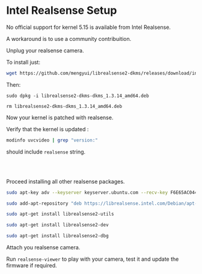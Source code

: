 # Intel Realsense Setup

No official support for kernel 5.15 is available from Intel Realsense.

A workaround is to use a community contribuition.

Unplug your realsense camera.

To install just:

```bash
wget https://github.com/mengyui/librealsense2-dkms/releases/download/initial-support-for-kernel-5.15/librealsense2-dkms-dkms_1.3.14_amd64.deb
```

Then:

```
sudo dpkg -i librealsense2-dkms-dkms_1.3.14_amd64.deb

rm librealsense2-dkms-dkms_1.3.14_amd64.deb
```

Now your kernel is patched with realsense.

Verify that the kernel is updated :
```bash
modinfo uvcvideo | grep "version:"
```
should include `realsense` string.

<br>
<br>

Proceed installing all other realsense packages.
```bash
sudo apt-key adv --keyserver keyserver.ubuntu.com --recv-key F6E65AC044F831AC80A06380C8B3A55A6F3EFCDE || sudo apt-key adv --keyserver hkp://keyserver.ubuntu.com:80 --recv-key F6E65AC044F831AC80A06380C8B3A55A6F3EFCDE

sudo add-apt-repository "deb https://librealsense.intel.com/Debian/apt-repo $(lsb_release -cs) main" -u

sudo apt-get install librealsense2-utils

sudo apt-get install librealsense2-dev

sudo apt-get install librealsense2-dbg
```

Attach you realsense camera.

Run `realsense-viewer` to play with your camera, test it and update the firmware if required.










